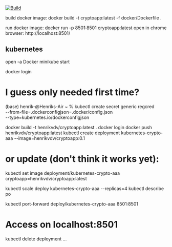 [![Build](https://github.com/henrikvdv/crypto/actions/workflows/python-app.yml/badge.svg)](https://github.com/henrikvdv/crypto)



build docker image:
docker build -t cryptoapp:latest -f docker/Dockerfile .

run docker image:
docker run -p 8501:8501 cryptoapp:latest
open in chrome browser:
http://localhost:8501/

## kubernetes
open -a Docker
minikube start


docker login

# I guess only needed first time?
(base) henrik-@Henriks-Air ~ % kubectl create secret generic regcred \
    --from-file=.dockerconfigjson=.docker/config.json \
    --type=kubernetes.io/dockerconfigjson



docker build -t henrikvdv/cryptoapp:latest .
docker login
docker push henrikvdv/cryptoapp:latest
kubectl create deployment kubernetes-crypto-aaa --image=henrikvdv/cryptoapp:0.1

# or update (don't think it works yet):
kubectl set image deployment/kubernetes-crypto-aaa cryptoapp=henrikvdv/cryptoapp:latest

kubectl scale deploy kubernetes-crypto-aaa --replicas=4
kubectl describe po

kubectl port-forward deploy/kubernetes-crypto-aaa 8501:8501

# Access on localhost:8501
 kubectl delete deployment ...






